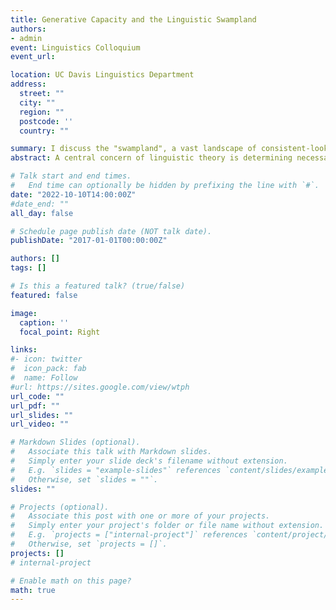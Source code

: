 ```yaml
---
title: Generative Capacity and the Linguistic Swampland
authors:
- admin
event: Linguistics Colloquium
event_url: 

location: UC Davis Linguistics Department
address:
  street: ""
  city: ""
  region: ""
  postcode: ''
  country: ""

summary: I discuss the "swampland", a vast landscape of consistent-looking linguistic theories who don't obey constraints on the generative capacity of the functions they model, and contrast with a "landscape" of consistent and obedient theories.
abstract: A central concern of linguistic theory is determining necessary and sufficient conditions on the generative capacity of the grammars/functions which account for linguistic phenomena. Prior work shows that while the landscape of possible functions is vast, the range of "things linguistic" is tightly constrained. In this talk I will review some recent mathematical work describing (1) conditions on the generative capacity of phenomena independent of a particular framework, using techniques from mathematical logic, and (2) classifying different linguistic theories with respect to these mathematical conditions. The key lesson is that many linguistic theories lie in what I call the "swampland", a vast area where the capacity of the theories does not obey these constraints, even if the theories are themselves internally consistent-looking.

# Talk start and end times.
#   End time can optionally be hidden by prefixing the line with `#`.
date: "2022-10-10T14:00:00Z"
#date_end: ""
all_day: false

# Schedule page publish date (NOT talk date).
publishDate: "2017-01-01T00:00:00Z"

authors: []
tags: []

# Is this a featured talk? (true/false)
featured: false

image:
  caption: ''
  focal_point: Right

links:
#- icon: twitter
#  icon_pack: fab
#  name: Follow
#url: https://sites.google.com/view/wtph
url_code: ""
url_pdf: ""
url_slides: ""
url_video: ""

# Markdown Slides (optional).
#   Associate this talk with Markdown slides.
#   Simply enter your slide deck's filename without extension.
#   E.g. `slides = "example-slides"` references `content/slides/example-slides.md`.
#   Otherwise, set `slides = ""`.
slides: ""

# Projects (optional).
#   Associate this post with one or more of your projects.
#   Simply enter your project's folder or file name without extension.
#   E.g. `projects = ["internal-project"]` references `content/project/deep-learning/index.md`.
#   Otherwise, set `projects = []`.
projects: []
# internal-project

# Enable math on this page?
math: true
---
```

